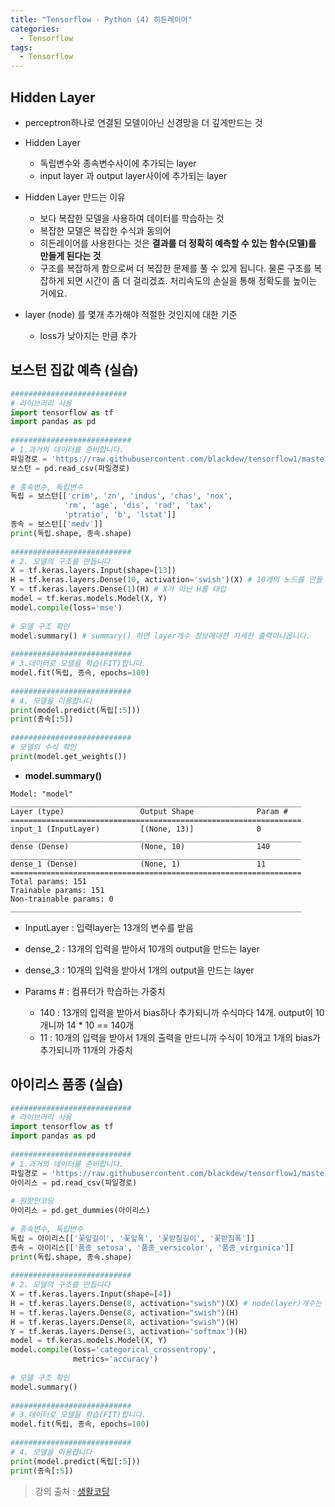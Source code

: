```yaml
---
title: "Tensorflow - Python (4) 히든레이어"
categories:
  - Tensorflow
tags:
  - Tensorflow
---
```


## Hidden Layer
- perceptron하나로 연결된 모델이아닌 신경망을 더 깊게만드는 것
- Hidden Layer
    - 독립변수와 종속변수사이에 추가되는 layer
    - input layer 과 output layer사이에 추가되는 layer

- Hidden Layer 만드는 이유
    - 보다 복잡한 모델을 사용하여 데이터를 학습하는 것
    - 복잡한 모델은 복잡한 수식과 동의어
    - 히든레이어를 사용한다는 것은 **결과를 더 정확히 예측할 수 있는 함수(모델)를 만들게 된다는 것**
    - 구조를 복잡하게 함으로써 더 복잡한 문제를 풀 수 있게 됩니다.  물론 구조를 복잡하게 되면 시간이 좀 더 걸리겠죠. 처리속도의 손실을 통해 정확도를 높이는 거에요.

- layer (node) 를 몇개 추가해야 적절한 것인지에 대한 기준
    - loss가 낮아지는 만큼 추가


## 보스턴 집값 예측 (실습)

```python
##########################
# 라이브러리 사용
import tensorflow as tf
import pandas as pd
 
###########################
# 1.과거의 데이터를 준비합니다.
파일경로 = 'https://raw.githubusercontent.com/blackdew/tensorflow1/master/csv/boston.csv'
보스턴 = pd.read_csv(파일경로)
 
# 종속변수, 독립변수
독립 = 보스턴[['crim', 'zn', 'indus', 'chas', 'nox', 
            'rm', 'age', 'dis', 'rad', 'tax',
            'ptratio', 'b', 'lstat']]
종속 = 보스턴[['medv']]
print(독립.shape, 종속.shape)
 
###########################
# 2. 모델의 구조를 만듭니다
X = tf.keras.layers.Input(shape=[13])
H = tf.keras.layers.Dense(10, activation='swish')(X) # 10개의 노드를 만들 것, hidden layer의 activation함수는 swish
Y = tf.keras.layers.Dense(1)(H) # X가 아닌 H를 대입
model = tf.keras.models.Model(X, Y)
model.compile(loss='mse')
 
# 모델 구조 확인
model.summary() # summary() 하면 layer개수 정보에대한 자세한 출력이나옵니다.
 
###########################
# 3.데이터로 모델을 학습(FIT)합니다.
model.fit(독립, 종속, epochs=100)
 
###########################
# 4. 모델을 이용합니다
print(model.predict(독립[:5]))
print(종속[:5])
 
###########################
# 모델의 수식 확인
print(model.get_weights())
```

- **model.summary()**

```
Model: "model"
_________________________________________________________________
Layer (type)                 Output Shape              Param #   
=================================================================
input_1 (InputLayer)         [(None, 13)]              0         
_________________________________________________________________
dense (Dense)                (None, 10)                140       
_________________________________________________________________
dense_1 (Dense)              (None, 1)                 11        
=================================================================
Total params: 151
Trainable params: 151
Non-trainable params: 0
_________________________________________________________________
```
- InputLayer : 입력layer는 13개의 변수를 받음
- dense_2 : 13개의 입력을 받아서 10개의 output을 만드는 layer
- dense_3 : 10개의 입력을 받아서 1개의 output을 만드는 layer

- Params # : 컴퓨터가 학습하는 가중치
    - 140 : 13개의 입력을 받아서 bias하나 추가되니까 수식마다 14개. output이 10개니까 14 * 10 == 140개
    - 11 : 10개의 입력을 받아서 1개의 출력을 만드니까 수식이 10개고 1개의 bias가 추가되니까 11개의 가중치

## 아이리스 품종 (실습)
```python
###########################
# 라이브러리 사용
import tensorflow as tf
import pandas as pd
 
###########################
# 1.과거의 데이터를 준비합니다.
파일경로 = 'https://raw.githubusercontent.com/blackdew/tensorflow1/master/csv/iris.csv'
아이리스 = pd.read_csv(파일경로)
 
# 원핫인코딩
아이리스 = pd.get_dummies(아이리스)
 
# 종속변수, 독립변수
독립 = 아이리스[['꽃잎길이', '꽃잎폭', '꽃받침길이', '꽃받침폭']]
종속 = 아이리스[['품종_setosa', '품종_versicolor', '품종_virginica']]
print(독립.shape, 종속.shape)
 
###########################
# 2. 모델의 구조를 만듭니다
X = tf.keras.layers.Input(shape=[4])
H = tf.keras.layers.Dense(8, activation="swish")(X) # node(layer)개수는 8개
H = tf.keras.layers.Dense(8, activation="swish")(H)
H = tf.keras.layers.Dense(8, activation="swish")(H)
Y = tf.keras.layers.Dense(3, activation='softmax')(H)
model = tf.keras.models.Model(X, Y)
model.compile(loss='categorical_crossentropy',
              metrics='accuracy')
 
# 모델 구조 확인
model.summary()
 
###########################
# 3.데이터로 모델을 학습(FIT)합니다.
model.fit(독립, 종속, epochs=100)
 
###########################
# 4. 모델을 이용합니다
print(model.predict(독립[:5]))
print(종속[:5])
```


> 강의 출처 : [생활코딩](https://opentutorials.org/course/4570)

